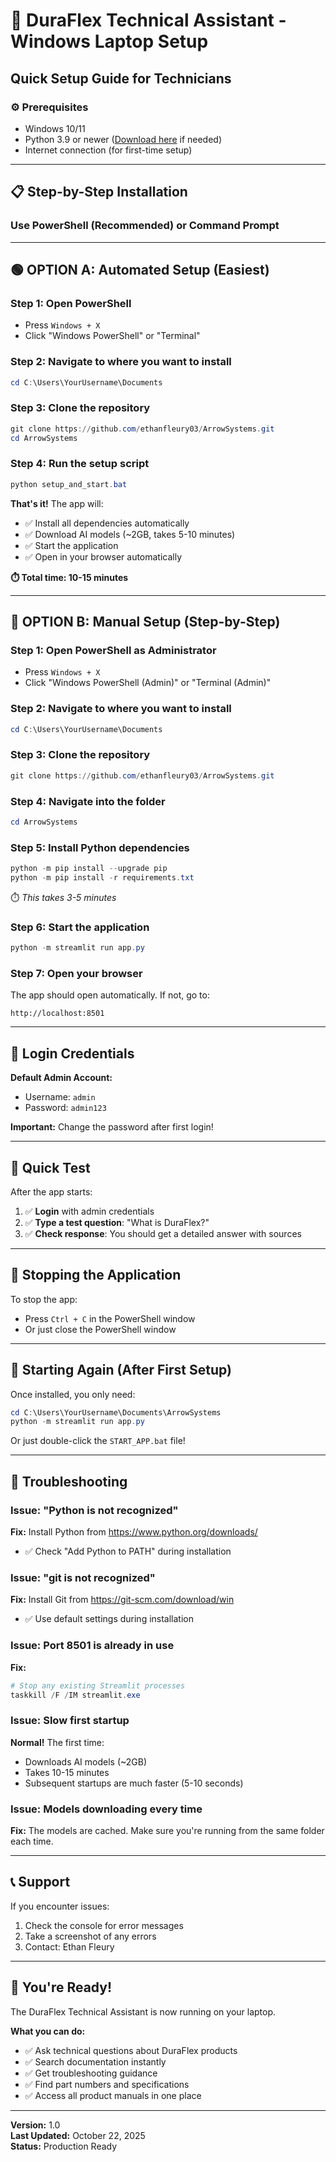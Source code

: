 # 🚀 DuraFlex Technical Assistant - Windows Laptop Setup

## Quick Setup Guide for Technicians

### ⚙️ Prerequisites
- Windows 10/11
- Python 3.9 or newer ([Download here](https://www.python.org/downloads/) if needed)
- Internet connection (for first-time setup)

---

## 📋 Step-by-Step Installation

### Use **PowerShell** (Recommended) or **Command Prompt**

---

## 🟢 OPTION A: Automated Setup (Easiest)

### Step 1: Open PowerShell
- Press `Windows + X`
- Click "Windows PowerShell" or "Terminal"

### Step 2: Navigate to where you want to install
```powershell
cd C:\Users\YourUsername\Documents
```

### Step 3: Clone the repository
```powershell
git clone https://github.com/ethanfleury03/ArrowSystems.git
cd ArrowSystems
```

### Step 4: Run the setup script
```powershell
python setup_and_start.bat
```

**That's it!** The app will:
- ✅ Install all dependencies automatically
- ✅ Download AI models (~2GB, takes 5-10 minutes)
- ✅ Start the application
- ✅ Open in your browser automatically

**⏱️ Total time: 10-15 minutes**

---

## 🔵 OPTION B: Manual Setup (Step-by-Step)

### Step 1: Open PowerShell as Administrator
- Press `Windows + X`
- Click "Windows PowerShell (Admin)" or "Terminal (Admin)"

### Step 2: Navigate to where you want to install
```powershell
cd C:\Users\YourUsername\Documents
```

### Step 3: Clone the repository
```powershell
git clone https://github.com/ethanfleury03/ArrowSystems.git
```

### Step 4: Navigate into the folder
```powershell
cd ArrowSystems
```

### Step 5: Install Python dependencies
```powershell
python -m pip install --upgrade pip
python -m pip install -r requirements.txt
```
⏱️ *This takes 3-5 minutes*

### Step 6: Start the application
```powershell
python -m streamlit run app.py
```

### Step 7: Open your browser
The app should open automatically. If not, go to:
```
http://localhost:8501
```

---

## 🔐 Login Credentials

**Default Admin Account:**
- Username: `admin`
- Password: `admin123`

**Important:** Change the password after first login!

---

## 🎯 Quick Test

After the app starts:

1. ✅ **Login** with admin credentials
2. ✅ **Type a test question**: "What is DuraFlex?"
3. ✅ **Check response**: You should get a detailed answer with sources

---

## 🛑 Stopping the Application

To stop the app:
- Press `Ctrl + C` in the PowerShell window
- Or just close the PowerShell window

---

## 🔄 Starting Again (After First Setup)

Once installed, you only need:

```powershell
cd C:\Users\YourUsername\Documents\ArrowSystems
python -m streamlit run app.py
```

Or just double-click the `START_APP.bat` file!

---

## 🐛 Troubleshooting

### Issue: "Python is not recognized"
**Fix:** Install Python from https://www.python.org/downloads/
- ✅ Check "Add Python to PATH" during installation

### Issue: "git is not recognized"
**Fix:** Install Git from https://git-scm.com/download/win
- ✅ Use default settings during installation

### Issue: Port 8501 is already in use
**Fix:**
```powershell
# Stop any existing Streamlit processes
taskkill /F /IM streamlit.exe
```

### Issue: Slow first startup
**Normal!** The first time:
- Downloads AI models (~2GB)
- Takes 10-15 minutes
- Subsequent startups are much faster (5-10 seconds)

### Issue: Models downloading every time
**Fix:** The models are cached. Make sure you're running from the same folder each time.

---

## 📞 Support

If you encounter issues:
1. Check the console for error messages
2. Take a screenshot of any errors
3. Contact: Ethan Fleury

---

## 🎉 You're Ready!

The DuraFlex Technical Assistant is now running on your laptop.

**What you can do:**
- ✅ Ask technical questions about DuraFlex products
- ✅ Search documentation instantly
- ✅ Get troubleshooting guidance
- ✅ Find part numbers and specifications
- ✅ Access all product manuals in one place

---

**Version:** 1.0  
**Last Updated:** October 22, 2025  
**Status:** Production Ready


